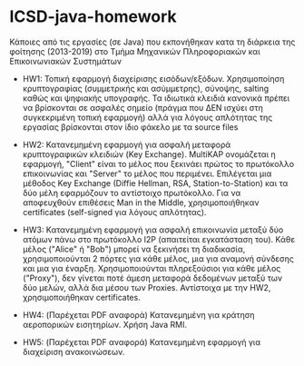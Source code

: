 # ICSD-java-homework
Κάποιες από τις εργασίες (σε Java) που εκπονήθηκαν κατα τη διάρκεια της φοίτησης (2013-2019) στο Τμήμα Μηχανικών Πληροφοριακών και Επικοινωνιακών Συστημάτων 

- HW1: Τοπική εφαρμογή διαχείρισης εισόδων/εξόδων. Χρησιμοποίηση κρυπτογραφίας (συμμετρικής και ασύμμετρης), σύνοψης, salting καθώς και ψηφιακής υπογραφής. Τα ιδιωτικά κλειδιά κανονικά πρέπει να βρίσκονται σε ασφαλές σημείο (πράγμα που ΔΕΝ ισχύει στη συγκεκριμένη τοπική εφαρμογή) αλλά για λόγους απλότητας της εργασίας βρίσκονται στον ίδιο φάκελο με τα source files

- HW2: Κατανεμημένη εφαρμογή για ασφαλή μεταφορά κρυπτογραφικών κλειδιών (Key Exchange). MultiKAP ονομάζεται η εφαρμογή, "Client" είναι το μέλος που ξεκινάει πρώτος το πρωτόκολλο επικοινωνίας και "Server" το μέλος που περιμένει. Επιλέγεται μια μέθοδος Key Exchange (Diffie Hellman, RSA, Station-to-Station) και τα δύο μέλη εφαρμόζουν το αντίστοιχο πρωτόκολλο. Για να αποφευχθούν επιθέσεις Man in the Middle, χρησιμοποιήθηκαν certificates (self-signed για λόγους απλότητας).

- HW3: Κατανεμημένη εφαρμογή για ασφαλή επικοινωνία μεταξύ δύο ατόμων πάνω στο πρωτόκολλο I2P (απαιτείται εγκατάσταση του). Κάθε μέλος ("Alice" ή "Bob") μπορεί να ξεκινήσει τη διαδικασία, χρησιμοποιούνται 2 πόρτες για κάθε μέλος, μια για αναμονή σύνδεσης και μια για έναρξη. Χρησιμοποιούνται πληρεξούσιοι για κάθε μέλος ("Proxy"), δεν γίνεται ποτέ άμεση μεταφορά δεδομένων μεταξύ των δύο μελών, αλλά δια μέσου των Proxies. Αντίστοιχα με την HW2, χρησιμοποιήθηκαν certificates.

- HW4: (Παρέχεται PDF αναφορά) Κατανεμημένη για κράτηση αεροπορικών εισητηρίων. Χρήση Java RMI.

- HW5: (Παρέχεται PDF αναφορά) Κατανεμημένη εφαρμογή για διαχείριση ανακοινώσεων.
